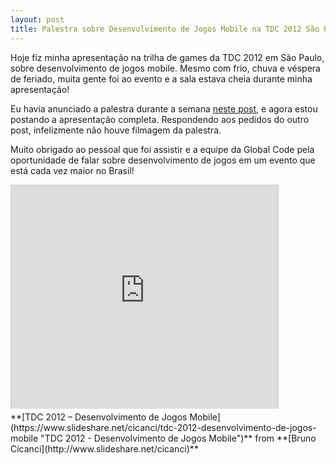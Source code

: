 ```yaml
---
layout: post
title: Palestra sobre Desenvolvimento de Jogos Mobile na TDC 2012 São Paulo
---
```


Hoje fiz minha apresentação na trilha de games da TDC 2012 em São Paulo, sobre desenvolvimento de jogos mobile. Mesmo com frio, chuva e véspera de feriado, muita gente foi ao evento e a sala estava cheia durante minha apresentação!

Eu havia anunciado a palestra durante a semana [neste post](http://gamedeveloper.com.br/blog/2012/07/02/tdc-sao-paulo-2012/ "Palestra TDC 2012"), e agora estou postando a apresentação completa. Respondendo aos pedidos do outro post, infelizmente não houve filmagem da palestra.

Muito obrigado ao pessoal que foi assistir e a equipe da Global Code pela oportunidade de falar sobre desenvolvimento de jogos em um evento que está cada vez maior no Brasil!

<iframe allowfullscreen="" frameborder="0" height="356" marginheight="0" marginwidth="0" scrolling="no" src="https://www.slideshare.net/slideshow/embed_code/key/jdju0zjMmoTC1J" style="border:1px solid #CCC; border-width:1px; margin-bottom:5px; max-width: 100%;" width="427"></iframe>

<div style="margin-bottom:5px">**[TDC 2012 – Desenvolvimento de Jogos Mobile](https://www.slideshare.net/cicanci/tdc-2012-desenvolvimento-de-jogos-mobile "TDC 2012 - Desenvolvimento de Jogos Mobile")** from **[Bruno Cicanci](http://www.slideshare.net/cicanci)**</div>
